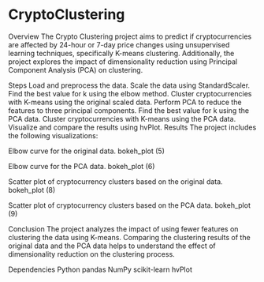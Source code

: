 # CryptoClustering
Overview
The Crypto Clustering project aims to predict if cryptocurrencies are affected by 24-hour or 7-day price changes using unsupervised learning techniques, specifically K-means clustering. Additionally, the project explores the impact of dimensionality reduction using Principal Component Analysis (PCA) on clustering.

Steps
Load and preprocess the data.
Scale the data using StandardScaler.
Find the best value for k using the elbow method.
Cluster cryptocurrencies with K-means using the original scaled data.
Perform PCA to reduce the features to three principal components.
Find the best value for k using the PCA data.
Cluster cryptocurrencies with K-means using the PCA data.
Visualize and compare the results using hvPlot.
Results
The project includes the following visualizations:

Elbow curve for the original data.
bokeh_plot (5)

Elbow curve for the PCA data.
bokeh_plot (6)

Scatter plot of cryptocurrency clusters based on the original data.
bokeh_plot (8)

Scatter plot of cryptocurrency clusters based on the PCA data.
bokeh_plot (9)

Conclusion
The project analyzes the impact of using fewer features on clustering the data using K-means. Comparing the clustering results of the original data and the PCA data helps to understand the effect of dimensionality reduction on the clustering process.

Dependencies
Python
pandas
NumPy
scikit-learn
hvPlot
